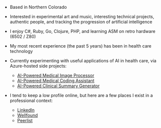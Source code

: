 - Based in Northern Colorado
- Interested in experimental art and music, interesting technical projects, authentic people, and tracking the progression of artificial intelligence
- I enjoy C#, Ruby, Go, Clojure, PHP, and learning ASM on retro hardware (6502 / Z80)
- My most recent experience (the past 5 years) has been in health care technology
- Currently experimenting with useful applications of AI in health care, via Azure-hosted side projects:
  + [AI-Powered Medical Image Processor](https://github.com/jerhow/AI-medical-image-processor)
  + [AI-Powered Medical Coding Assistant](https://github.com/jerhow/AI-medical-coding-assistant)
  + [AI-Powered Clinical Summary Generator](https://github.com/jerhow/AI-clinical-summary-generator)
 
- I tend to keep a low profile online, but here are a few places I exist in a professional context:
  + [LinkedIn](https://www.linkedin.com/in/jerhow/)
  + [Wellfound](https://wellfound.com/u/jerryhoward)
  + [Peerlist](https://peerlist.io/jhoward22)

<!---
- 💞️ I’m looking to collaborate on ...
- 📫 How to reach me ...
--->

<!---
jerhow/jerhow is a ✨ special ✨ repository because its `README.md` (this file) appears on your GitHub profile.
You can click the Preview link to take a look at your changes.
--->

